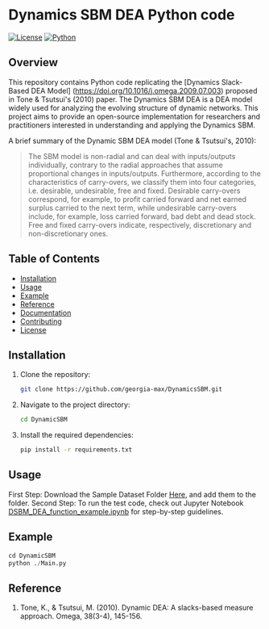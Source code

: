 # Dynamics SBM DEA Python code  

[![License](https://img.shields.io/badge/license-MIT-blue.svg)](https://opensource.org/licenses/MIT)
[![Python](https://img.shields.io/badge/python-3.6%2B-blue.svg)](https://www.python.org/downloads/)

## Overview

This repository contains Python code replicating the [Dynamics Slack-Based DEA Model] (https://doi.org/10.1016/j.omega.2009.07.003) proposed in Tone & Tsutsui's (2010) paper. The Dynamics SBM DEA is a DEA model widely used for analyzing the evolving structure of dynamic networks. This project aims to provide an open-source implementation for researchers and practitioners interested in understanding and applying the Dynamics SBM.


A brief summary of the Dynamic SBM DEA model (Tone & Tsutsui's, 2010): 
> The SBM model is non-radial and can deal with inputs/outputs individually, contrary to the radial approaches that assume proportional changes in inputs/outputs. Furthermore, according to the characteristics of carry-overs, we classify them into four categories, i.e. desirable, undesirable, free and fixed. Desirable carry-overs correspond, for example, to profit carried forward and net earned surplus carried to the next term, while undesirable carry-overs include, for example, loss carried forward, bad debt and dead stock. Free and fixed carry-overs indicate, respectively, discretionary and non-discretionary ones.



## Table of Contents

- [Installation](#installation)
- [Usage](#usage)
- [Example](#example)
- [Reference](#reference)
- [Documentation](#documentation)
- [Contributing](#contributing)
- [License](#license)


## Installation

1. Clone the repository:

    ```bash
    git clone https://github.com/georgia-max/DynamicsSBM.git 
    ```

2. Navigate to the project directory:

    ```bash
    cd DynamicSBM
    ```

3. Install the required dependencies:

    ```bash
    pip install -r requirements.txt
    ```

## Usage

First Step: Download the Sample Dataset Folder [Here](https://drive.google.com/drive/u/1/folders/14K7A1Y9wQ7JhzqdKBcMvfIjeoj7Q9_ET), and add them to the folder. 
Second Step: To run the test code, check out Jupyter Notebook [DSBM_DEA_function_example.ipynb](https://github.com/georgia-max/DynamicsSBM/blob/master/DynamicSBM/DSBM_DEA_function_example.ipynb) for step-by-step guidelines.    


## Example


```python
cd DynamicSBM
python ./Main.py
```

## Reference

1. Tone, K., & Tsutsui, M. (2010). Dynamic DEA: A slacks-based measure approach. Omega, 38(3-4), 145-156.

